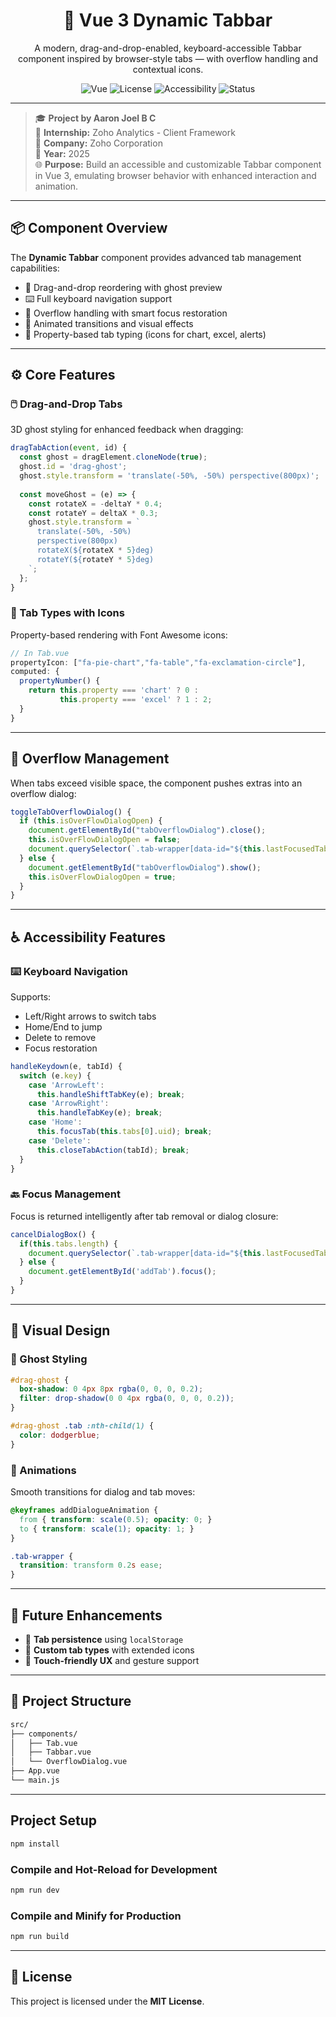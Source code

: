 <!-- HEADER BADGES AND BANNER -->

<div align="center">

# 🚀 Vue 3 Dynamic Tabbar

A modern, drag-and-drop-enabled, keyboard-accessible Tabbar component inspired by browser-style tabs — with overflow handling and contextual icons.

![Vue](https://img.shields.io/badge/Vue.js-3.x-brightgreen?logo=vue.js)
![License](https://img.shields.io/badge/license-MIT-blue)
![Accessibility](https://img.shields.io/badge/accessibility-♿-purple)
![Status](https://img.shields.io/badge/project-active-brightgreen)

</div>

---

> 🎓 **Project by Aaron Joel B C**<br>
> 🧪 **Internship:** Zoho Analytics - Client Framework<br>
> 🏢 **Company:** Zoho Corporation<br>
> 📅 **Year:** 2025<br>
> 🌐 **Purpose:** Build an accessible and customizable Tabbar component in Vue 3, emulating browser behavior with enhanced interaction and animation.<br>

---

## 📦 Component Overview

The **Dynamic Tabbar** component provides advanced tab management capabilities:

* 🔀 Drag-and-drop reordering with ghost preview
* ⌨️ Full keyboard navigation support
* 💾 Overflow handling with smart focus restoration
* 🎨 Animated transitions and visual effects
* 🧠 Property-based tab typing (icons for chart, excel, alerts)

---

## ⚙️ Core Features

### 🖱️ Drag-and-Drop Tabs

3D ghost styling for enhanced feedback when dragging:

```js
dragTabAction(event, id) {
  const ghost = dragElement.cloneNode(true);
  ghost.id = 'drag-ghost';
  ghost.style.transform = 'translate(-50%, -50%) perspective(800px)';
  
  const moveGhost = (e) => {
    const rotateX = -deltaY * 0.4;
    const rotateY = deltaX * 0.3;
    ghost.style.transform = `
      translate(-50%, -50%)
      perspective(800px)
      rotateX(${rotateX * 5}deg)
      rotateY(${rotateY * 5}deg)
    `;
  };
}
```

### 🧩 Tab Types with Icons

Property-based rendering with Font Awesome icons:

```js
// In Tab.vue
propertyIcon: ["fa-pie-chart","fa-table","fa-exclamation-circle"],
computed: {
  propertyNumber() {
    return this.property === 'chart' ? 0 : 
           this.property === 'excel' ? 1 : 2;
  }
}
```

---

## 📂 Overflow Management

When tabs exceed visible space, the component pushes extras into an overflow dialog:

```js
toggleTabOverflowDialog() {
  if (this.isOverFlowDialogOpen) {
    document.getElementById("tabOverflowDialog").close();
    this.isOverFlowDialogOpen = false;
    document.querySelector(`.tab-wrapper[data-id="${this.lastFocusedTabId}"]`).focus();
  } else {
    document.getElementById("tabOverflowDialog").show();
    this.isOverFlowDialogOpen = true;
  }
}
```

---

## ♿ Accessibility Features

### ⌨️ Keyboard Navigation

Supports:

* Left/Right arrows to switch tabs
* Home/End to jump
* Delete to remove
* Focus restoration

```js
handleKeydown(e, tabId) {
  switch (e.key) {
    case 'ArrowLeft':
      this.handleShiftTabKey(e); break;
    case 'ArrowRight':
      this.handleTabKey(e); break;
    case 'Home':
      this.focusTab(this.tabs[0].uid); break;
    case 'Delete':
      this.closeTabAction(tabId); break;
  }
}
```

### 🔙 Focus Management

Focus is returned intelligently after tab removal or dialog closure:

```js
cancelDialogBox() {
  if(this.tabs.length) {
    document.querySelector(`.tab-wrapper[data-id="${this.lastFocusedTabId}"]`).focus();
  } else {
    document.getElementById('addTab').focus();
  }
}
```

---

## 🎨 Visual Design

### 🧼 Ghost Styling

```css
#drag-ghost {
  box-shadow: 0 4px 8px rgba(0, 0, 0, 0.2);
  filter: drop-shadow(0 0 4px rgba(0, 0, 0, 0.2));
}

#drag-ghost .tab :nth-child(1) {
  color: dodgerblue;
}
```

### 💫 Animations

Smooth transitions for dialog and tab moves:

```css
@keyframes addDialogueAnimation {
  from { transform: scale(0.5); opacity: 0; }
  to { transform: scale(1); opacity: 1; }
}

.tab-wrapper {
  transition: transform 0.2s ease;
}
```

---

## 🧠 Future Enhancements

* 💾 **Tab persistence** using `localStorage`
* 📌 **Custom tab types** with extended icons
* 📱 **Touch-friendly UX** and gesture support

---

## 📁 Project Structure

```bash
src/
├── components/
│   ├── Tab.vue
│   ├── Tabbar.vue
│   └── OverflowDialog.vue
├── App.vue
└── main.js
```

---

## Project Setup

```sh
npm install
````

### Compile and Hot-Reload for Development

```sh
npm run dev
```

### Compile and Minify for Production

```sh
npm run build
```

---

## 📜 License

This project is licensed under the **MIT License**.


